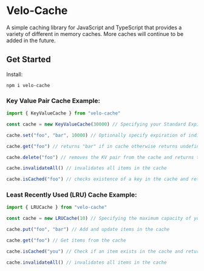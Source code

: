 # Velo-Cache

A simple caching library for JavaScript and TypeScript that provides a variety of different in memory caches. More caches will continue to be added in the future.

## Get Started
Install: 
```
npm i velo-cache
```
### Key Value Pair Cache Example: 

```javascript
import { KeyValueCache } from "velo-cache"

const cache = new KeyValueCache(30000) // Specifying your Standard Expiration for cached items

cache.set("foo", "bar", 10000) // Optionally specify expiration of individual items.

cache.get("foo") // returns "bar" if in cache otherwise returns undefined

cache.delete("foo") // removes the KV pair from the cache and returns the corresponding value 

cache.invalidateAll() // invalidates all items in the cache

cache.isCached("foo") // checks existence of a key in the cache and returns a boolean  
```
### Least Recently Used (LRU) Cache Example: 

```javascript
import { LRUCache } from "velo-cache"

const cache = new LRUCache(10) // Specifying the maximum capacity of your cache

cache.put("foo", "bar") // Add and update items in the cache

cache.get("foo") // Get items from the cache

cache.isCached("you") // Check if an item exists in the cache and returns a boolean

cache.invalidateAll() // invalidates all items in the cache

```
